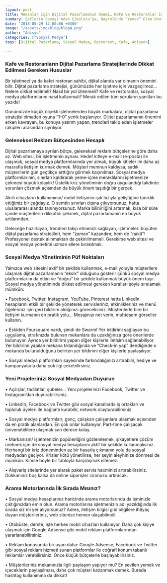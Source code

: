 ```yaml
---
layout: post
title: Mekanlar İçin Dijital Pazarlamanın Önemi… Kafe Ve Restoranlar İçin Sosyal Medya Yönetimi
summary: Şeflerin Savaşı’ndan Çikolata’ya, Başrolünde “Yemek” Olan Unutulmaz Filmler
date: '2018-05-29 12:00:00 +0300'
image: "/assets/img/blog/blog4.png"
author: "Adisyo"
categories: ["Sosyal Medya"]
tags: [Dijital Pazarlama, Sosyal Medya, Restorant, Kafe, Adisyon]

---
```


### Kafe ve Restoranların Dijital Pazarlama Stratejilerinde Dikkat Edilmesi Gereken Hususlar

Bir işletmeci ya da kafe/ restoran sahibi, dijital alanda var olmanın önemini bilir. Dijital pazarlama stratejisi, günümüzde her işletme için vazgeçilmez… Nelere dikkat edilmeli? Nasıl bir yol izlenmeli? Kafe ve restoranlar, sosyal medya platformlarını nasıl kullanmalı? Merak edilen tüm soruların yanıtları bu yazıda!

Günümüzde küçük ölçekli işletmelerden büyük markalara, dijital pazarlama stratejisi olmadan oyuna “1–0” yenik başlanıyor. Dijital pazarlamanın önemini erken kavrayan, bu konuya yatırım yapan, trendleri takip eden işletmeler rakipleri arasından sıyrılıyor.

### Geleneksel Reklam Bütçesinden Hesaplı

Dijital pazarlamaya ayrılan bütçe, geleneksel reklam bütçelerine göre daha az. Web sitesi, bir işletmenin aynası. Hedef kitleye e-mail (e-posta) ile ulaşmak, sosyal medya platformlarında yer almak, büyük kitleler ile daha az masrafla iletişim kurmak demek. Müşteri memnun kaldıysa, sadık müşterilerin gün geçtikçe arttığını görmek kaçınılmaz. Sosyal medya platformlarının, sınırları kaldırarak yeme-içme meraklılarını işletmenize çekmesi büyük kolaylık! Üstelik kriz yönetiminin doğru uygulandığı takdirde sorunları çözmek açısından da büyük önem taşıdığı bir gerçek.

Akıllı cihazların kullanımının/ mobil iletişimin ışık hızıyla geliştiğine tanıklık ettiğimiz bir çağdayız. O semtin sınırları dışına çıkıyorsunuz, hatta uluslararası alanda tanınıyorsunuz. Marka bilinirliğini artırmak, kısa bir süre içinde müşterilerin dikkatini çekmek, dijital pazarlamanın en büyük artılarından.

Geleceğe hazırlayan, trendleri takip etmenizi sağlayan, işletmeleri büyüten dijital pazarlama stratejileri, hem “zaman” kazandırır, hem de “nakit”! Profesyonel destek alınmaktan da çekinilmemeli. Gerekirse web sitesi ve sosyal medya yönetimi uzman ellere bırakılmalı.

### Sosyal Medya Yönetiminin Püf Noktaları

Yalnızca web sitesini aktif bir şekilde kullanmak, e-mail yoluyla müşterilere ulaşmak dijital pazarlamanın “eksik” olduğunu gösterir çünkü sosyal medya platformlarını da etkin ve “doğru” bir şekilde kullanmak büyük önem taşır. Sosyal medya yönetiminde dikkat edilmesi gereken kuralları şöyle sıralamak mümkün:

• Facebook, Twitter, Instagram, YouTube, Pinterest hatta LinkedIn hesaplarını etkili bir şekilde yöneterek servisleriniz, etkinlikleriniz ve menü öğeleriniz için geri bildirim aldığınızı göreceksiniz. Müşterilerle bire bir iletişim kurmanın en pratik yolu… Mesajınızı net verin, muhteşem görseller kullanın.

• Eskiden Foursquare vardı, şimdi de Swarm! Yer bildirimi sağlayan bu uygulama, etrafınızda bulunan mekanlara da uzaklığınıza göre önerilerde bulunuyor. Ayrıca yer bildirimi yapan diğer kişilerle iletişim sağlanabiliyor. Yer bildirimi yapılan mekana tıklandığında ve “Check-in yap” dendiğinde o mekanda bulunulduğunu belirten yer bildirimi diğer kişilerle paylaşılıyor.

• Sosyal medya platformları sayesinde farkındalığınızı artırabilir, hediye ve kampanyalarla daha çok ilgi çekebilirsiniz.

### Yeni Projelerinizi Sosyal Medyadan Duyurun

• Açılışlar, tadilatlar, şubeler… Yeni projelerinizi Facebook, Twitter ve Instagram’dan duyurabilirsiniz.

• LinkedIn, Facebook ve Twitter gibi sosyal kanallarda iş ortakları ve topluluk üyeleri ile bağlantı kurabilir, network oluşturabilirsiniz.

• Sosyal medya platformları; genç, çalışkan çalışanlara ulaşmak açısından da en pratik alanlardan. En çok onlar kullanıyor. Part-time çalışacak üniversitelilere ulaşmak son derece kolay.

• Markanızın/ işletmenizin popülerliğini gözlemlemek, şikayetlere çözüm üretmek için de sosyal medya hesaplarını aktif bir şekilde kullanmalısınız. Herhangi bir kriz döneminden az bir hasarla çıkmanın yolu da sosyal medyadan geçiyor. Krizler kötü yönetilirse, her şeyin aleyhinize dönmesi de mümkün. Kimse böyle bir tabloyla karşılaşmak istemez.

• Alışveriş sitelerinde yer alarak paket servis hacminizi artırabilirsiniz. Dükkanınız boş kalsa da online siparişler cironuzu artıracak.

### Arama Motorlarında İlk Sırada Mısınız?

• Sosyal medya hesaplarınız haricinde arama motorlarında da isminizle çıktığınızdan emin olun. Arama motorlarına işletmenizin adı yazıldığında ilk sırada siz mi yer alıyorsunuz? Adres, iletişim bilgisi gibi bilgilere ihtiyaç duyan müşterileriniz, web sitenize hemen ulaşabilmeli.

• Otobüste, derste, işte herkes mobil cihazları kullanıyor. Daha çok kişiye ulaşmak için Google Adsense gibi mobil reklam platformlarından yararlanabilirsiniz.

• Reklam konusunda bir uyarı daha: Google Adsense, Facebook ve Twitter gibi sosyal reklam hizmeti sunan platformlar ile coğrafi konum tabanlı reklamlar verebilirsiniz. Önce küçük bütçelerle başlayabilirsiniz.

• Müşterileriniz mekanınızla ilgili paylaşım yapıyor mu? En sevilen yemek ve içeceklerin paylaşılması, daha çok müşteri kazanmak demek. Burada hashtag kullanımına da dikkat!